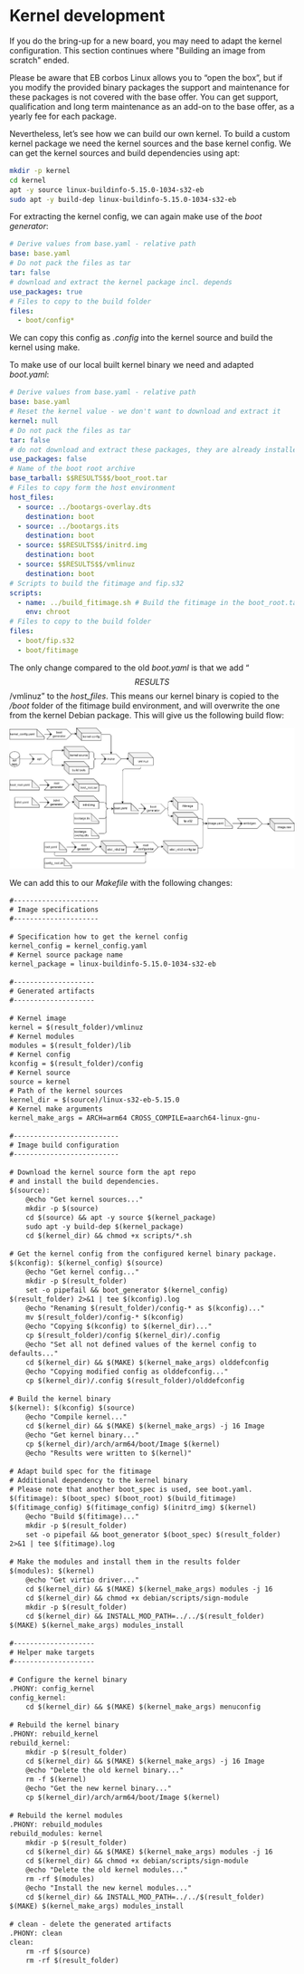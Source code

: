 # Kernel development

If you do the bring-up for a new board, you may need to adapt the kernel configuration.
This section continues where "Building an image from scratch" ended.

Please be aware that EB corbos Linux allows you to “open the box”, but if you modify the provided binary packages the support and maintenance for these packages is not covered with the base offer.
You can get support, qualification and long term maintenance as an add-on to the base offer, as a yearly fee for each package.

Nevertheless, let’s see how we can build our own kernel.
To build a custom kernel package we need the kernel sources and the base kernel config.
We can get the kernel sources and build dependencies using apt:

```bash
mkdir -p kernel
cd kernel
apt -y source linux-buildinfo-5.15.0-1034-s32-eb
sudo apt -y build-dep linux-buildinfo-5.15.0-1034-s32-eb
```

For extracting the kernel config, we can again make use of the _boot generator_:

```yaml
# Derive values from base.yaml - relative path
base: base.yaml
# Do not pack the files as tar
tar: false
# download and extract the kernel package incl. depends
use_packages: true
# Files to copy to the build folder
files:
  - boot/config*
```

We can copy this config as _.config_ into the kernel source and build the kernel using make.

To make use of our local built kernel binary we need and adapted _boot.yaml_:

```yaml
# Derive values from base.yaml - relative path
base: base.yaml
# Reset the kernel value - we don't want to download and extract it
kernel: null
# Do not pack the files as tar
tar: false
# do not download and extract these packages, they are already installed in the boot_root.tar
use_packages: false
# Name of the boot root archive
base_tarball: $$RESULTS$$/boot_root.tar
# Files to copy form the host environment
host_files:
  - source: ../bootargs-overlay.dts
    destination: boot
  - source: ../bootargs.its
    destination: boot
  - source: $$RESULTS$$/initrd.img
    destination: boot
  - source: $$RESULTS$$/vmlinuz
    destination: boot
# Scripts to build the fitimage and fip.s32
scripts:
  - name: ../build_fitimage.sh # Build the fitimage in the boot_root.tar environment
    env: chroot
# Files to copy to the build folder
files:
  - boot/fip.s32
  - boot/fitimage
```

The only change compared to the old _boot.yaml_ is that we add “$$RESULTS$$/vmlinuz” to the _host_files_. This means our kernel binary is copied to the _/boot_ folder of the fitimage build environment, and will overwrite the one from the kernel Debian package.
This will give us the following build flow:

![S32G2](assets/S32G2_kernel.png)

We can add this to our _Makefile_ with the following changes:

```make
#---------------------
# Image specifications
#---------------------

# Specification how to get the kernel config
kernel_config = kernel_config.yaml
# Kernel source package name
kernel_package = linux-buildinfo-5.15.0-1034-s32-eb

#--------------------
# Generated artifacts
#--------------------

# Kernel image
kernel = $(result_folder)/vmlinuz
# Kernel modules
modules = $(result_folder)/lib
# Kernel config
kconfig = $(result_folder)/config
# Kernel source
source = kernel
# Path of the kernel sources
kernel_dir = $(source)/linux-s32-eb-5.15.0
# Kernel make arguments
kernel_make_args = ARCH=arm64 CROSS_COMPILE=aarch64-linux-gnu-

#--------------------------
# Image build configuration
#--------------------------

# Download the kernel source form the apt repo
# and install the build dependencies.
$(source):
    @echo "Get kernel sources..."
    mkdir -p $(source)
    cd $(source) && apt -y source $(kernel_package)
    sudo apt -y build-dep $(kernel_package)
    cd $(kernel_dir) && chmod +x scripts/*.sh

# Get the kernel config from the configured kernel binary package.
$(kconfig): $(kernel_config) $(source)
    @echo "Get kernel config..."
    mkdir -p $(result_folder)
    set -o pipefail && boot_generator $(kernel_config) $(result_folder) 2>&1 | tee $(kconfig).log
    @echo "Renaming $(result_folder)/config-* as $(kconfig)..."
    mv $(result_folder)/config-* $(kconfig)
    @echo "Copying $(kconfig) to $(kernel_dir)..."
    cp $(result_folder)/config $(kernel_dir)/.config
    @echo "Set all not defined values of the kernel config to defaults..."
    cd $(kernel_dir) && $(MAKE) $(kernel_make_args) olddefconfig
    @echo "Copying modified config as olddefconfig..."
    cp $(kernel_dir)/.config $(result_folder)/olddefconfig

# Build the kernel binary
$(kernel): $(kconfig) $(source)
    @echo "Compile kernel..."
    cd $(kernel_dir) && $(MAKE) $(kernel_make_args) -j 16 Image
    @echo "Get kernel binary..."
    cp $(kernel_dir)/arch/arm64/boot/Image $(kernel)
    @echo "Results were written to $(kernel)"

# Adapt build spec for the fitimage
# Additional dependency to the kernel binary
# Please note that another boot_spec is used, see boot.yaml.
$(fitimage): $(boot_spec) $(boot_root) $(build_fitimage) $(fitimage_config) $(fitimage_config) $(initrd_img) $(kernel)
    @echo "Build $(fitimage)..."
    mkdir -p $(result_folder)
    set -o pipefail && boot_generator $(boot_spec) $(result_folder) 2>&1 | tee $(fitimage).log

# Make the modules and install them in the results folder
$(modules): $(kernel)
    @echo "Get virtio driver..."
    cd $(kernel_dir) && $(MAKE) $(kernel_make_args) modules -j 16
    cd $(kernel_dir) && chmod +x debian/scripts/sign-module
    mkdir -p $(result_folder)
    cd $(kernel_dir) && INSTALL_MOD_PATH=../../$(result_folder) $(MAKE) $(kernel_make_args) modules_install

#--------------------
# Helper make targets
#--------------------

# Configure the kernel binary
.PHONY: config_kernel
config_kernel:
    cd $(kernel_dir) && $(MAKE) $(kernel_make_args) menuconfig

# Rebuild the kernel binary
.PHONY: rebuild_kernel
rebuild_kernel:
    mkdir -p $(result_folder)
    cd $(kernel_dir) && $(MAKE) $(kernel_make_args) -j 16 Image
    @echo "Delete the old kernel binary..."
    rm -f $(kernel)
    @echo "Get the new kernel binary..."
    cp $(kernel_dir)/arch/arm64/boot/Image $(kernel)

# Rebuild the kernel modules
.PHONY: rebuild_modules 
rebuild_modules: kernel
    mkdir -p $(result_folder)
    cd $(kernel_dir) && $(MAKE) $(kernel_make_args) modules -j 16
    cd $(kernel_dir) && chmod +x debian/scripts/sign-module
    @echo "Delete the old kernel modules..."
    rm -rf $(modules)
    @echo "Install the new kernel modules..."
    cd $(kernel_dir) && INSTALL_MOD_PATH=../../$(result_folder) $(MAKE) $(kernel_make_args) modules_install

# clean - delete the generated artifacts
.PHONY: clean
clean:
    rm -rf $(source)
    rm -rf $(result_folder)
```

